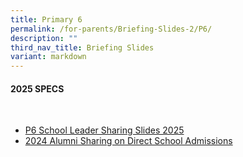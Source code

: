 ```yaml
---
title: Primary 6
permalink: /for-parents/Briefing-Slides-2/P6/
description: ""
third_nav_title: Briefing Slides
variant: markdown
---
```

#### **2025 SPECS**
<br>

* [P6 School Leader Sharing Slides 2025](/files/2025_SPECS_P6.pdf)
* [2024 Alumni Sharing on Direct School Admissions](https://youtu.be/9ALCHpA2xJw)